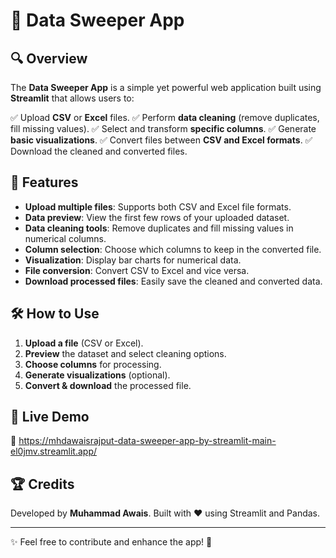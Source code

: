 # 📀 Data Sweeper App

## 🔍 Overview
The **Data Sweeper App** is a simple yet powerful web application built using **Streamlit** that allows users to:

✅ Upload **CSV** or **Excel** files.
✅ Perform **data cleaning** (remove duplicates, fill missing values).
✅ Select and transform **specific columns**.
✅ Generate **basic visualizations**.
✅ Convert files between **CSV and Excel formats**.
✅ Download the cleaned and converted files.

## 🚀 Features
- **Upload multiple files**: Supports both CSV and Excel file formats.
- **Data preview**: View the first few rows of your uploaded dataset.
- **Data cleaning tools**: Remove duplicates and fill missing values in numerical columns.
- **Column selection**: Choose which columns to keep in the converted file.
- **Visualization**: Display bar charts for numerical data.
- **File conversion**: Convert CSV to Excel and vice versa.
- **Download processed files**: Easily save the cleaned and converted data.

## 🛠 How to Use
1. **Upload a file** (CSV or Excel).
2. **Preview** the dataset and select cleaning options.
3. **Choose columns** for processing.
4. **Generate visualizations** (optional).
5. **Convert & download** the processed file.


## 📂 Live Demo
🔗  https://mhdawaisrajput-data-sweeper-app-by-streamlit-main-el0jmv.streamlit.app/

## 🏆 Credits
Developed by **Muhammad Awais**. Built with ❤️ using Streamlit and Pandas.

---
✨ Feel free to contribute and enhance the app! 🚀

